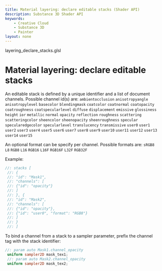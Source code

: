 ```yaml
---
title: Material layering: declare editable stacks (Shader API)
description: Substance 3D Shader API
keywords:
	- Creative Cloud
	- Substance 3D
	- Painter
layout: none
---
```





layering_declare_stacks.glsl








[ ](#section-0)












[ ](#section-1)

Material layering: declare editable stacks
==========================================


An editable stack is defined by a unique identifier and a list of document channels.
 Possible channel id(s) are:
 `ambientocclusion`
`anisotropyangle`
`anisotropylevel`
`basecolor`
`blendingmask`
`coatcolor`
`coatnormal`
`coatopacity`
`coatroughness`
`coatspecularlevel`
`diffuse`
`displacement`
`emissive`
`glossiness`
`height`
`ior`
`metallic`
`normal`
`opacity`
`reflection`
`roughness`
`scattering`
`scatteringcolor`
`sheencolor`
`sheenopacity`
`sheenroughness`
`specular`
`specularedgecolor`
`specularlevel`
`translucency`
`transmissive`
`user0`
`user1`
`user2`
`user3`
`user4`
`user5`
`user6`
`user7`
`user8`
`user9`
`user10`
`user11`
`user12`
`user13`
`user14`
`user15`


An optional format can be specify per channel.
 Possible formats are:
 `sRGB8`
`L8`
`RGB8`
`L16`
`RGB16`
`L16F`
`RGB16F`
`L32F`
`RGB32F`


Example:





```glsl
//: stacks [
 //: {
 //: "id": "Mask1",
 //: "channels": [
 //: {"id": "opacity"}
 //: ]
 //: }, {
 //: "id": "Mask2",
 //: "channels": [
 //: {"id": "opacity"},
 //: {"id": "user0", "format": "RGB8"}
 //: ]
 //: }
 //: ]
```







[ ](#section-2)

To bind a channel from a stack to a sampler parameter, prefix the channel tag with the stack identifier:





```glsl
//: param auto Mask1.channel_opacity
 uniform sampler2D mask_tex1;
 //: param auto Mask2.channel_opacity
 uniform sampler2D mask_tex2;
 
 
```






